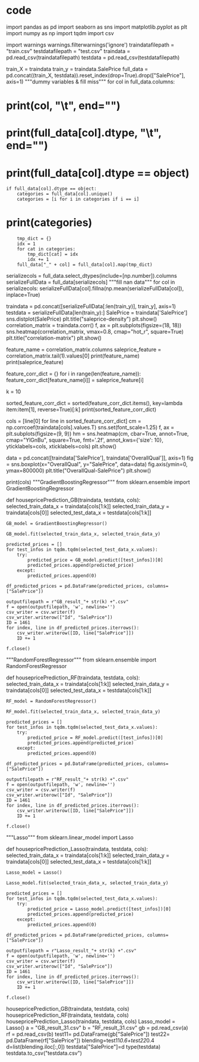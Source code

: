 # code
import pandas as pd
import seaborn as sns
import matplotlib.pyplot as plt
import numpy as np
import tqdm
import csv

import warnings
warnings.filterwarnings('ignore')
traindatafilepath = "train.csv"
testdatafilepath = "test.csv"
traindata = pd.read_csv(traindatafilepath)
testdata = pd.read_csv(testdatafilepath)

train_X = traindata
train_y = traindata.SalePrice
full_data = pd.concat((train_X, testdata)).reset_index(drop=True).drop(["SalePrice"], axis=1)
"""dummy variables & fill miss"""
for col in full_data.columns:
#     print(col, "\t", end="")
#     print(full_data[col].dtype, "\t", end="")
#     print(full_data[col].dtype == object)
    if full_data[col].dtype == object:
        categories = full_data[col].unique()
        categories = [i for i in categories if i == i]
#         print(categories)
        tmp_dict = {}
        idx = 1
        for cat in categories:
            tmp_dict[cat] = idx
            idx += 1
        full_data["_" + col] = full_data[col].map(tmp_dict)

serializecols = full_data.select_dtypes(include=[np.number]).columns  
serializeFullData = full_data[serializecols]
"""fill nan data"""
for col in serializecols:
    serializeFullData[col].fillna(np.mean(serializeFullData[col]), inplace=True)
	
traindata = pd.concat([serializeFullData[:len(train_y)], train_y], axis=1)
testdata = serializeFullData[len(train_y):]
SalePrice = traindata['SalePrice']
sns.distplot(SalePrice)
plt.title("saleprice-density")
plt.show()
correlation_matrix = traindata.corr()
f, ax = plt.subplots(figsize=(18, 18))
sns.heatmap(correlation_matrix, vmax=0.8, cmap="hot_r", square=True)
plt.title("correlation-matrix")
plt.show()

feature_name = correlation_matrix.columns
saleprice_feature = correlation_matrix.tail(1).values[0]
print(feature_name)
print(saleprice_feature)

feature_corr_dict = {}
for i in range(len(feature_name)):
    feature_corr_dict[feature_name[i]] = saleprice_feature[i]


k = 10 

sorted_feature_corr_dict = sorted(feature_corr_dict.items(), key=lambda item:item[1], reverse=True)[:k]
print(sorted_feature_corr_dict)

cols = [line[0] for line in sorted_feature_corr_dict]
cm = np.corrcoef(traindata[cols].values.T)
sns.set(font_scale=1.25)
f, ax = plt.subplots(figsize=(9, 9))
hm = sns.heatmap(cm, cbar=True, annot=True, cmap="YlGnBu",
                 square=True, fmt='.2f', annot_kws={'size': 10}, yticklabels=cols, xticklabels=cols)
plt.show()

data = pd.concat([traindata['SalePrice'], traindata['OverallQual']], axis=1)
fig = sns.boxplot(x="OverallQual", y="SalePrice", data=data)
fig.axis(ymin=0, ymax=800000)
plt.title("OverallQual-SalePrice")
plt.show()

print(cols)
"""GradientBoostingRegressor"""
from sklearn.ensemble import GradientBoostingRegressor

def  housepricePrediction_GB(traindata, testdata, cols):
    selected_train_data_x = traindata[cols[1:k]]
    selected_train_data_y = traindata[cols[0]]
    selected_test_data_x = testdata[cols[1:k]]

    
    GB_model = GradientBoostingRegressor()
  
    GB_model.fit(selected_train_data_x, selected_train_data_y)

    predicted_prices = []
    for test_infos in tqdm.tqdm(selected_test_data_x.values):
        try:
            predicted_price = GB_model.predict([test_infos])[0]
            predicted_prices.append(predicted_price)
        except:
            predicted_prices.append(0)

    df_predicted_prices = pd.DataFrame(predicted_prices, columns=["SalePrice"])

    outputfilepath = r"GB_result_"+ str(k) +".csv"
    f = open(outputfilepath, 'w', newline='')
    csv_writer = csv.writer(f)
    csv_writer.writerow(["Id", "SalePrice"])
    ID = 1461
    for index, line in df_predicted_prices.iterrows():
        csv_writer.writerow([ID, line["SalePrice"]])
        ID += 1

    f.close()
    
"""RandomForestRegressor"""
from sklearn.ensemble import RandomForestRegressor

def  housepricePrediction_RF(traindata, testdata, cols):
    selected_train_data_x = traindata[cols[1:k]]
    selected_train_data_y = traindata[cols[0]]
    selected_test_data_x = testdata[cols[1:k]]

 
    RF_model = RandomForestRegressor()
  
    RF_model.fit(selected_train_data_x, selected_train_data_y)

    predicted_prices = []
    for test_infos in tqdm.tqdm(selected_test_data_x.values):
        try:
            predicted_price = RF_model.predict([test_infos])[0]
            predicted_prices.append(predicted_price)
        except:
            predicted_prices.append(0)

    df_predicted_prices = pd.DataFrame(predicted_prices, columns=["SalePrice"])

    outputfilepath = r"RF_result_"+ str(k) +".csv"
    f = open(outputfilepath, 'w', newline='')
    csv_writer = csv.writer(f)
    csv_writer.writerow(["Id", "SalePrice"])
    ID = 1461
    for index, line in df_predicted_prices.iterrows():
        csv_writer.writerow([ID, line["SalePrice"]])
        ID += 1

    f.close()
    
"""Lasso"""
from sklearn.linear_model import Lasso

def  housepricePrediction_Lasso(traindata, testdata, cols):
    selected_train_data_x = traindata[cols[1:k]]
    selected_train_data_y = traindata[cols[0]]
    selected_test_data_x = testdata[cols[1:k]]


    Lasso_model = Lasso()
    
    Lasso_model.fit(selected_train_data_x, selected_train_data_y)

    predicted_prices = []
    for test_infos in tqdm.tqdm(selected_test_data_x.values):
        try:
            predicted_price = Lasso_model.predict([test_infos])[0]
            predicted_prices.append(predicted_price)
        except:
            predicted_prices.append(0)

    df_predicted_prices = pd.DataFrame(predicted_prices, columns=["SalePrice"])

    outputfilepath = r"Lasso_result_"+ str(k) +".csv"
    f = open(outputfilepath, 'w', newline='')
    csv_writer = csv.writer(f)
    csv_writer.writerow(["Id", "SalePrice"])
    ID = 1461
    for index, line in df_predicted_prices.iterrows():
        csv_writer.writerow([ID, line["SalePrice"]])
        ID += 1

    f.close()
    

housepricePrediction_GB(traindata, testdata, cols)
housepricePrediction_RF(traindata, testdata, cols)
housepricePrediction_Lasso(traindata, testdata, cols)
Lasso_model = Lasso()
a = "GB_result_31.csv"
b = "RF_result_31.csv"
gb = pd.read_csv(a)
rf = pd.read_csv(b)
test11= pd.DataFrame(gb["SalePrice"])
test22= pd.DataFrame(rf["SalePrice"])
blending=test11*0.6+test22*0.4
d=list(blending.iloc[:,0])
testdata["SalePrice"]=d
type(testdata)
testdata.to_csv("testdata.csv")
